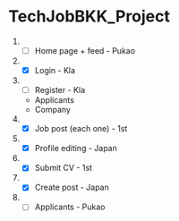 # TechJobBKK_Project
1.  - [ ] Home page + feed - Pukao
2.  - [x] Login - Kla 
3.  - [ ] Register - Kla 
    - Applicants
    - Company
4.  - [x] Job post (each one) - 1st  
5.  - [x] Profile editing - Japan
6.  - [x] Submit CV - 1st
7.  - [x] Create post - Japan
8. - [ ] Applicants - Pukao
